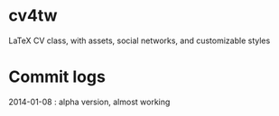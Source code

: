 cv4tw
=====

LaTeX CV class, with assets, social networks, and customizable styles

Commit logs
===========

2014-01-08 : alpha version, almost working

